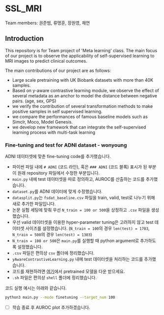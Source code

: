 # SSL_MRI

Team members: 권준범, 류명훈, 장원영, 채연 

## Introduction

This repository is for Team project of 'Meta learning' class.
The main focus of our project is to observe the applicability of self-supervised learning to MRI images to predict clinical outcomes.

The main contributions of our project are as follows:
- Large scale pretraining with UK Biobank datasets with more than 40K samples.
- Based on y-aware contrastive learning module, we observe the effect of several metadata as an anchor to model the distance between negative pairs. (age, sex, GPS) 
- we verify the contribution of several transformation methods to make positive samples in self supervised learning.
- we compare the performances of famous baseline models such as Simclr, Moco, Model Genesis.
- we develop new framework that can integrate the self-supervised learning process with multi-task learning


### Fine-tuning and test for ADNI dataset - wonyoung

ADNI 데이터셋에 맞춘 fine-tuning code를 추가했습니다.
- 파이썬 파일 내에 `# ADNI` (코드 라인), 혹은 `### ADNI` (코드 블록) 표시가 된 부분이 원래 repository 파일에서 수정한 부분입니다.
- `main.py` 내에 test 데이터셋을 따로 정의하고, AUROC를 산출하는 코드를 추가했습니다.
- `dataset.py`를 ADNI 데이터에 맞게 수정했습니다.
- `datasplit.py`는 `fsdat_baseline.csv` 파일을 train, valid, test로 나누기 위해 새로 추가한 파일입니다.
- 논문 실험 세팅에 맞춰 우선 `N_train = 100 or 500`을 상정하고 `.csv` 파일을 생성했습니다.
- 우선 valid 데이터셋을 이용한 hyper-parameter tuning은 고려하지 않고 test 데이터셋 사이즈를 설정했습니다. (`N_train = 100`의 경우 `len(test) = 1703`, `N_train = 500`의 경우 `len(test) = 1303`)
- `N_train = 100 or 500`은 `main.py`를 실행할 때 python argument로 추가하도록 설정했습니다.
- `.csv` 파일은 편의상 `csv` 폴더에 정리했습니다.
- `yAwareContrastiveLearning.py` 내에 test 데이터셋을 처리하는 코드를 추가했습니다.
- 코드를 재현하려면 [여기](https://drive.google.com/file/d/1e75JYkaXvLQJhn0Km99iVTzB28AvErh5/view)에서 pretrained 모델을 다운 받으세요.
- `.sh` 파일은 편의상 `shell` 폴더에 정리했습니다.

코드 실행 예시는 아래와 같습니다.
```bash
python3 main.py --mode finetuning --target_num 100
```

- [ ] 학습 종료 후 AUROC plot 추가하겠습니다.
